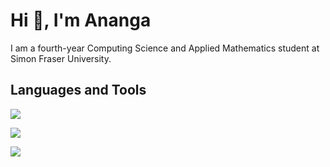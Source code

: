 # Hi 👋, I'm Ananga

I am a fourth-year Computing Science and Applied Mathematics student at Simon Fraser University.


## Languages and Tools

![](https://skillicons.dev/icons?i=python,java,c,cpp,r)

![](https://skillicons.dev/icons?i=html,css,javascript,typescript,react,nodejs,expressjs,bootstrap,d3)

![](https://skillicons.dev/icons?i=postgres,aws,docker)
